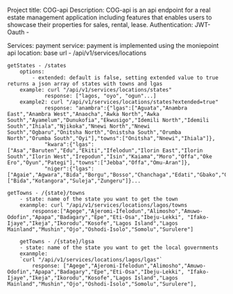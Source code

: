 Project title: COG-api
Description: COG-api is an api endpoint for a real estate management application including features that enables users to showcase their properties for sales, rental, lease. 
Authentication: 
JWT- 
Oauth - 

Services: 
payment service: payment is implemented using the moniepoint api
location: 
    base url - /api/v1/services/locations

    getStates - /states
        options:
            - extended: default is false, setting extended value to true returns a json array of states with towns and lgas
        example: curl "/api/v1/services/locations/states"
                response: ["lagos, "oyo", "ogun"...]
        example2: curl "/api/v1/services/locations/states?extended=true"
                response: "anambra":{"lgas":["Aguata","Anambra East","Anambra West","Anaocha","Awka North","Awka South","Ayamelum","Dunukofia","Ekwusigo","Idemili North","Idemili South","Ihiala","Njikoka","Nnewi North","Nnewi South","Ogbaru","Onitsha North","Onistsha South","Orumba North","Orumba South","Oyi"],"towns":["Onitsha","Nnewi","Ihiala"]},
                "kwara":{"lgas":["Asa","Baruten","Edu","Ekiti","Ifelodun","Ilorin East","Ilorin South","Ilorin West","Irepodun","Isin","Kaiama","Moro","Offa","Oke Ero","Oyun","Pategi"],"towns":["Jebba","Offa","Omu-Aran"]},
                "niger":{"lgas":["Agaie","Agwara","Bida","Borgu","Bosso","Chanchaga","Edati","Gbako","Gurara","Katcha","Kotangora","Lapai","Lavun","Magama","Mariga","Mashegu","Mokwa","Moya","Paikoro","Rafi","Rijau","Shiroro","Suleja","Tafa","Wushishi"],"towns":["Bida","Kotangora","Suleja","Zungeru"]}...

    getTowns - /{state}/towns
        - state: name of the state you want to get the town
        exanmple: curl "/api/v1/services/locations/lagos/towns
            response:["Agege","Ajeromi-Ifelodun","Alimosho","Amuwo-Odofin","Apapa","Badagary","Epe","Eti-Osa","Ibeju-Lekki", "Ifako-Ijaye","Ikeja","Ikorodu","Kosofe","Lagos Island","Lagos Mainland","Mushin","Ojo","Oshodi-Isolo","Somolu","Surulere"]

        getTowns - /{state}/lgsa
        - state: name of the state you want to get the local governments
        exanmple: 
        `curl "/api/v1/services/locations/lagos/lgas"`
            response: ["Agege","Ajeromi-Ifelodun","Alimosho","Amuwo-Odofin","Apapa","Badagary","Epe","Eti-Osa","Ibeju-Lekki", "Ifako-Ijaye","Ikeja","Ikorodu","Kosofe","Lagos Island","Lagos Mainland","Mushin","Ojo","Oshodi-Isolo","Somolu","Surulere"],
        